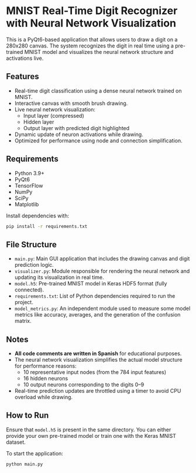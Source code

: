 # MNIST Real-Time Digit Recognizer with Neural Network Visualization

This is a PyQt6-based application that allows users to draw a digit on a 280x280 canvas. The system recognizes the digit in real time using a pre-trained MNIST model and visualizes the neural network structure and activations live.

## Features

- Real-time digit classification using a dense neural network trained on MNIST.
- Interactive canvas with smooth brush drawing.
- Live neural network visualization:
  - Input layer (compressed)
  - Hidden layer
  - Output layer with predicted digit highlighted
- Dynamic update of neuron activations while drawing.
- Optimized for performance using node and connection simplification.

## Requirements

- Python 3.9+
- PyQt6
- TensorFlow
- NumPy
- SciPy
- Matplotlib

Install dependencies with:

```bash
pip install -r requirements.txt
```

## File Structure

- `main.py`: Main GUI application that includes the drawing canvas and digit prediction logic.
- `visualizer.py`: Module responsible for rendering the neural network and updating its visualization in real time.
- `model.h5`: Pre-trained MNIST model in Keras HDF5 format (fully connected).
- `requirements.txt`: List of Python dependencies required to run the project.
- `model_metrics.py`: An independent module used to measure some model metrics like accuracy, averages, and the generation of the confusion matrix.

## Notes

- **All code comments are written in Spanish** for educational purposes.
- The neural network visualization simplifies the actual model structure for performance reasons:
  - 10 representative input nodes (from the 784 input features)
  - 16 hidden neurons
  - 10 output neurons corresponding to the digits 0–9
- Real-time prediction updates are throttled using a timer to avoid CPU overload while drawing.

## How to Run

Ensure that `model.h5` is present in the same directory. You can either provide your own pre-trained model or train one with the Keras MNIST dataset.

To start the application:

```bash
python main.py
```
